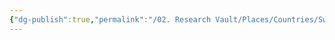 ```yaml
---
{"dg-publish":true,"permalink":"/02. Research Vault/Places/Countries/Switzerland/","created":"2025-08-27T09:15:02.520-04:00","updated":"2025-08-27T09:17:17.593-04:00"}
---
```


